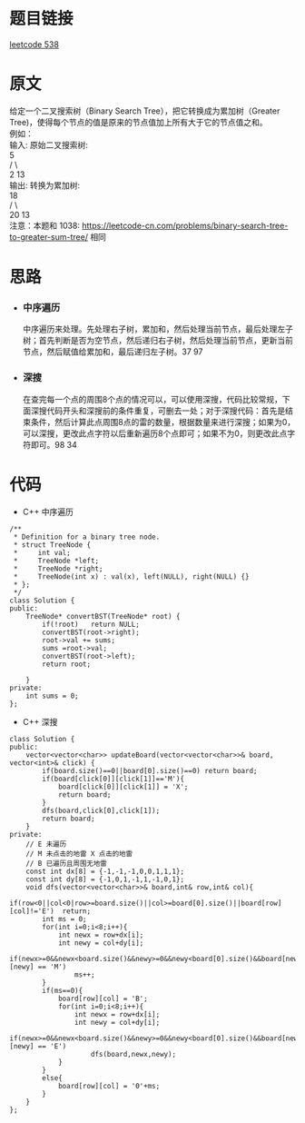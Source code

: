 # 题目链接
[leetcode 538](https://leetcode-cn.com/problems/convert-bst-to-greater-tree/)

# 原文
给定一个二叉搜索树（Binary Search Tree），把它转换成为累加树（Greater Tree)，使得每个节点的值是原来的节点值加上所有大于它的节点值之和。  
例如：  
输入: 原始二叉搜索树:  
              5  
            /   \  
           2     13  
输出: 转换为累加树:    
             18   
            /   \  
          20     13  
注意：本题和 1038: https://leetcode-cn.com/problems/binary-search-tree-to-greater-sum-tree/ 相同

# 思路
- ### **中序遍历**
  中序遍历来处理。先处理右子树，累加和，然后处理当前节点，最后处理左子树；首先判断是否为空节点，然后递归右子树，然后处理当前节点，更新当前节点，然后赋值给累加和，最后递归左子树。37 97
- ### **深搜**
  在查完每一个点的周围8个点的情况可以，可以使用深搜，代码比较常规，下面深搜代码开头和深搜前的条件重复，可删去一处；对于深搜代码：首先是结束条件，然后计算此点周围8点的雷的数量，根据数量来进行深搜；如果为0，可以深搜，更改此点字符以后重新遍历8个点即可；如果不为0，则更改此点字符即可。98 34

# 代码
- C++ 中序遍历
```
/**
 * Definition for a binary tree node.
 * struct TreeNode {
 *     int val;
 *     TreeNode *left;
 *     TreeNode *right;
 *     TreeNode(int x) : val(x), left(NULL), right(NULL) {}
 * };
 */
class Solution {
public:
    TreeNode* convertBST(TreeNode* root) {
        if(!root)   return NULL;
        convertBST(root->right);
        root->val += sums;
        sums =root->val;
        convertBST(root->left);
        return root;

    }
private:
    int sums = 0;
};
```
- C++ 深搜
```
class Solution {
public:
    vector<vector<char>> updateBoard(vector<vector<char>>& board, vector<int>& click) {
        if(board.size()==0||board[0].size()==0) return board;
        if(board[click[0]][click[1]]=='M'){
            board[click[0]][click[1]] = 'X';
            return board;
        }
        dfs(board,click[0],click[1]);
        return board;
    }
private:
    // E 未遍历
    // M 未点击的地雷 X 点击的地雷
    // B 已遍历且周围无地雷
    const int dx[8] = {-1,-1,-1,0,0,1,1,1};
    const int dy[8] = {-1,0,1,-1,1,-1,0,1};
    void dfs(vector<vector<char>>& board,int& row,int& col){
        if(row<0||col<0|row>=board.size()||col>=board[0].size()||board[row][col]!='E')  return;
        int ms = 0;
        for(int i=0;i<8;i++){
            int newx = row+dx[i];
            int newy = col+dy[i];
            if(newx>=0&&newx<board.size()&&newy>=0&&newy<board[0].size()&&board[newx][newy] == 'M')
                ms++;
        }
        if(ms==0){
            board[row][col] = 'B';
            for(int i=0;i<8;i++){
                int newx = row+dx[i];
                int newy = col+dy[i];
                if(newx>=0&&newx<board.size()&&newy>=0&&newy<board[0].size()&&board[newx][newy] == 'E')
                    dfs(board,newx,newy);
            }
        }
        else{
            board[row][col] = '0'+ms;
        }
    }
};
```